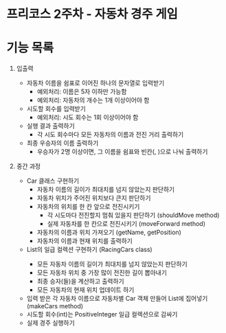 <h1> 프리코스 2주차 - 자동차 경주 게임 </h1>

<h1> 기능 목록 </h1>

1. 입출력
    - 자동차 이름을 쉼표로 이어진 하나의 문자열로 입력받기
        - 예외처리: 이름은 5자 이하만 가능함
        - 예외처리: 자동차의 개수는 1개 이상이어야 함
    - 시도할 회수를 입력받기
        - 예외처리: 시도 회수는 1회 이상이어야 함
    - 실행 결과 출력하기
        - 각 시도 회수마다 모든 자동차의 이름과 전진 거리 출력하기
    - 최종 우승자의 이름 출력하기
        - 우승자가 2명 이상이면, 그 이름을 쉼표와 빈칸(, )으로 나눠 출력하기 

2. 중간 과정
    - Car 클래스 구현하기
        - 자동차 이름의 길이가 최대치를 넘지 않았는지 판단하기
        - 자동차 위치가 주어진 위치보다 큰지 판단하기 
        - 자동차의 위치를 한 칸 앞으로 전진시키기
            - 각 시도마다 전진할지 멈춰 있을지 판단하기 (shouldMove method)
            - 실제 자동차를 한 칸으로 전진시키기 (moveForward method)
        - 자동차의 이름과 위치 가져오기 (getName, getPosition)
        - 자동차의 이름과 현재 위치를 출력하기
    - List<Car>의 일급 컬렉션 구현하기 (RacingCars class)
        - 모든 자동차 이름의 길이가 최대치를 넘지 않았는지 판단하기
        - 모든 자동차 위치 중 가장 많이 전진한 길이 뽑아내기
        - 최종 승자(들)을 계산하고 출력하기 
        - 모든 자동차의 현재 위치 업데이트 하기
    - 입력 받은 각 자동차 이름으로 자동차별 Car 객체 만들어 List<Car>에 집어넣기 (makeCars method)
    - 시도할 회수(int)는 PositiveInteger 일급 컬렉션으로 감싸기
    - 실제 경주 실행하기
    